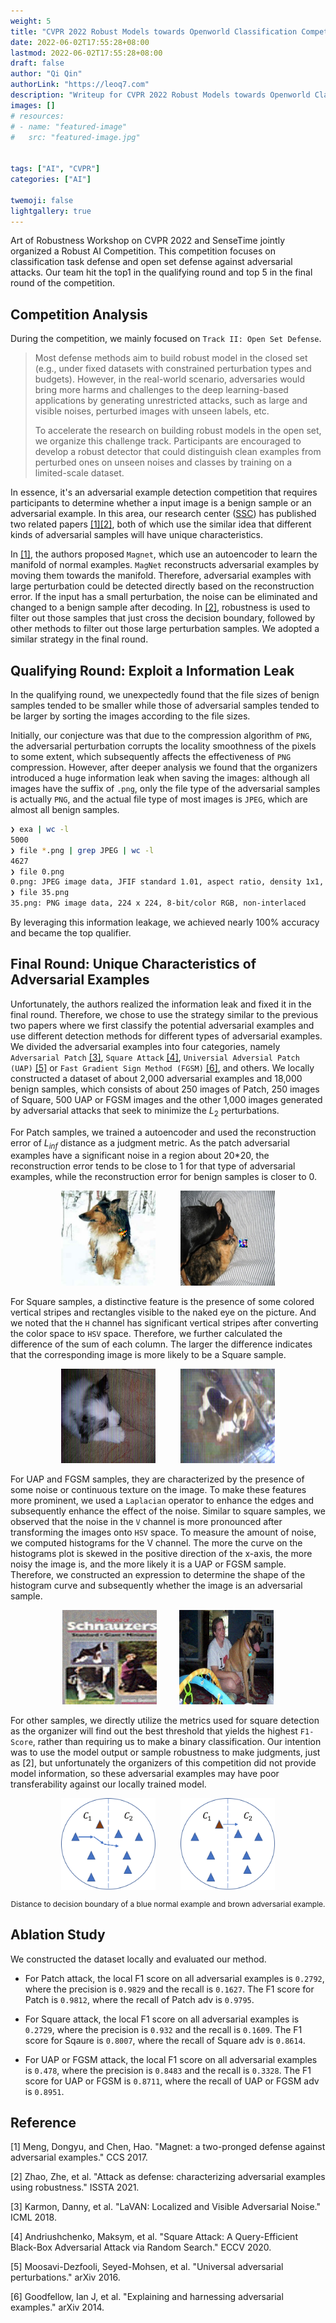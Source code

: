 ```yaml
---
weight: 5
title: "CVPR 2022 Robust Models towards Openworld Classification Competition Writeup"
date: 2022-06-02T17:55:28+08:00
lastmod: 2022-06-02T17:55:28+08:00
draft: false
author: "Qi Qin"
authorLink: "https://leoq7.com"
description: "Writeup for CVPR 2022 Robust Models towards Openworld Classification Competition"
images: []
# resources:
# - name: "featured-image"
#   src: "featured-image.jpg"


tags: ["AI", "CVPR"]
categories: ["AI"]

twemoji: false
lightgallery: true
---
```


Art of Robustness Workshop on CVPR 2022 and SenseTime jointly organized a Robust AI Competition. This competition focuses on classification task defense and open set defense against adversarial attacks. Our team hit the top1 in the qualifying round and top 5 in the final round of the competition.

<!--more-->

## Competition Analysis

During the competition, we mainly focused on `Track II: Open Set Defense`.

> Most defense methods aim to build robust model in the closed set (e.g., under fixed datasets with constrained perturbation types and budgets). However, in the real-world scenario, adversaries would bring more harms and challenges to the deep learning-based applications by generating unrestricted attacks, such as large and visible noises, perturbed images with unseen labels, etc.
> 
> To accelerate the research on building robust models in the open set, we organize this challenge track. Participants are encouraged to develop a robust detector that could distinguish clean examples from perturbed ones on unseen noises and classes by training on a limited-scale dataset.

In essence, it's an adversarial example detection competition that requires participants to determine whether a input image is a benign sample or an adversarial example. In this area, our research center ([SSC](https://ssc.sist.shanghaitech.edu.cn/)) has published two related papers [\[1\]](#reference)[\[2\]](#reference), both of which use the similar idea that different kinds of adversarial samples will have unique characteristics.

In [\[1\]](#reference), the authors proposed `Magnet`, which use an autoencoder to learn the manifold of normal examples. `MagNet` reconstructs adversarial examples by moving them towards the manifold. Therefore, adversarial examples with large perturbation could be detected directly based on the reconstruction error. If the input has a small perturbation, the noise can be eliminated and changed to a benign sample after decoding. In [\[2\]](#reference), robustness is used to filter out those samples that just cross the decision boundary, followed by other methods to filter out those large perturbation samples. We adopted a similar strategy in the final round.

## Qualifying Round: Exploit a Information Leak

In the qualifying round, we unexpectedly found that the file sizes of benign samples tended to be smaller while those of adversarial samples tended to be larger by sorting the images according to the file sizes.

Initially, our conjecture was that due to the compression algorithm of `PNG`, the adversarial perturbation corrupts the locality smoothness of the pixels to some extent, which subsequently affects the effectiveness of `PNG` compression. However, after deeper analysis we found that the organizers introduced a huge information leak when saving the images: although all images have the suffix of `.png`, only the file type of the adversarial samples is actually `PNG`, and the actual file type of most images is `JPEG`, which are almost all benign samples.
```bash
❯ exa | wc -l
5000
❯ file *.png | grep JPEG | wc -l
4627
❯ file 0.png
0.png: JPEG image data, JFIF standard 1.01, aspect ratio, density 1x1, segment length 16, baseline, precision 8, 224x224, components 3
❯ file 35.png
35.png: PNG image data, 224 x 224, 8-bit/color RGB, non-interlaced
```
By leveraging this information leakage, we achieved nearly 100% accuracy and became the top qualifier.

## Final Round: Unique Characteristics of Adversarial Examples

Unfortunately, the authors realized the information leak and fixed it in the final round. Therefore, we chose to use the strategy similar to the previous two papers where we first classify the potential adversarial examples and use different detection methods for different types of adversarial examples. We divided the adversarial examples into four categories, namely `Adversarial Patch` [\[3\]](#reference), `Square Attack` [\[4\]](#reference), `Universial Adversial Patch (UAP)` [\[5\]](#reference) or `Fast Gradient Sign Method (FGSM)` [\[6\]](#reference), and others. We locally constructed a dataset of about 2,000 adversarial examples and 18,000 benign samples, which consists of about 250 images of Patch, 250 images of Square, 500 UAP or FGSM images and the other 1,000 images generated by adversarial attacks that seek to minimize the $L_2$ perturbations.

For Patch samples, we trained a autoencoder and used the reconstruction error of $L_{inf}$ distance as a judgment metric. As the patch adversarial examples have a significant noise in a region about 20*20, the reconstruction error tends to be close to 1 for that type of adversarial examples, while the reconstruction error for benign samples is closer to 0.

<center class="half">
	<img src="./patch.png" width="30%">&nbsp;&nbsp;&nbsp;&nbsp;&nbsp;&nbsp;&nbsp;&nbsp;&nbsp;&nbsp;<img src="./patch2.png" width="30%">
</center>

For Square samples, a distinctive feature is the presence of some colored vertical stripes and rectangles visible to the naked eye on the picture. And we noted that the `H` channel has significant vertical stripes after converting the color space to `HSV` space. Therefore, we further calculated the difference of the sum of each column. The larger the difference indicates that the corresponding image is more likely to be a Square sample.

<center class="half">
	<img src="./square.png" width="30%">&nbsp;&nbsp;&nbsp;&nbsp;&nbsp;&nbsp;&nbsp;&nbsp;&nbsp;&nbsp;<img src="./square2.png" width="30%">
</center>

For UAP and FGSM samples, they are characterized by the presence of some noise or continuous texture on the image. To make these features more prominent, we used a `Laplacian` operator to enhance the edges and subsequently enhance the effect of the noise. Similar to square samples, we observed that the noise in the `V` channel is more pronounced after transforming the images onto `HSV` space. To measure the amount of noise, we computed histograms for the V channel. The more the curve on the histograms plot is skewed in the positive direction of the x-axis, the more noisy the image is, and the more likely it is a UAP or FGSM sample. Therefore, we constructed an expression to determine the shape of the histogram curve and subsequently whether the image is an adversarial sample.

<center class="half">
	<img src="./uap.png" width="30%">&nbsp;&nbsp;&nbsp;&nbsp;&nbsp;&nbsp;&nbsp;&nbsp;&nbsp;<img src="./uap2.png" width="30%">
</center>

For other samples, we directly utilize the metrics used for square detection as the organizer will find out the best threshold that yields the highest `F1-Score`, rather than requiring us to make a binary classification. Our intention was to use the model output or sample robustness to make judgments, just as [2], but unfortunately the organizers of this competition did not provide model information, so these adversarial examples may have poor transferability against our locally trained model.

<center class="half">
    <img src="./benign.png" width="30%">&nbsp;&nbsp;&nbsp;&nbsp;&nbsp;&nbsp;&nbsp;&nbsp;&nbsp;&nbsp;<img src="./abnormal.png" width="30%">
    <p align="center" style="font-size:12px;">Distance to decision boundary of a blue normal example and brown adversarial example.</p>
</center>

## Ablation Study

We constructed the dataset locally and evaluated our method. 

- For Patch attack, the local F1 score on all adversarial examples is `0.2792`, where the precision is `0.9829` and the recall is `0.1627`. The F1 score for Patch is `0.9812`, where the recall of Patch adv is `0.9795`.

- For Square attack, the local F1 score on all adversarial examples is `0.2729`, where the precision is `0.932` and the recall is `0.1609`. The F1 score for Sqaure is `0.8007`, where the recall of Square adv is `0.8614`.

- For UAP or FGSM attack, the local F1 score on all adversarial examples is `0.478`, where the precision is `0.8483` and the recall is `0.3328`. The F1 score for UAP or FGSM is `0.8711`, where the recall of UAP or FGSM adv is `0.8951`.

## Reference

[1] Meng, Dongyu, and Chen, Hao. "Magnet: a two-pronged defense against adversarial examples." CCS 2017.

[2] Zhao, Zhe, et al. "Attack as defense: characterizing adversarial examples using robustness." ISSTA 2021.

[3] Karmon, Danny, et al. "LaVAN: Localized and Visible Adversarial Noise." ICML 2018.

[4] Andriushchenko, Maksym, et al. "Square Attack: A Query-Efficient Black-Box Adversarial Attack via Random Search." ECCV 2020.

[5] Moosavi-Dezfooli, Seyed-Mohsen, et al. "Universal adversarial perturbations." arXiv 2016.

[6] Goodfellow, Ian J, et al. "Explaining and harnessing adversarial examples." arXiv 2014.